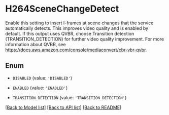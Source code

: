 # H264SceneChangeDetect

Enable this setting to insert I-frames at scene changes that the service automatically detects. This improves video quality and is enabled by default. If this output uses QVBR, choose Transition detection (TRANSITION_DETECTION) for further video quality improvement. For more information about QVBR, see https://docs.aws.amazon.com/console/mediaconvert/cbr-vbr-qvbr.

## Enum

* `DISABLED` (value: `'DISABLED'`)

* `ENABLED` (value: `'ENABLED'`)

* `TRANSITION_DETECTION` (value: `'TRANSITION_DETECTION'`)

[[Back to Model list]](../README.md#documentation-for-models) [[Back to API list]](../README.md#documentation-for-api-endpoints) [[Back to README]](../README.md)


